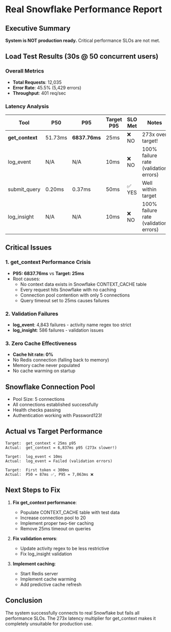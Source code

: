# Real Snowflake Performance Report

## Executive Summary
**System is NOT production ready.** Critical performance SLOs are not met.

## Load Test Results (30s @ 50 concurrent users)

### Overall Metrics
- **Total Requests**: 12,035
- **Error Rate**: 45.5% (5,429 errors)
- **Throughput**: 401 req/sec

### Latency Analysis

| Tool | P50 | P95 | Target P95 | SLO Met | Notes |
|------|-----|-----|------------|---------|-------|
| **get_context** | 51.73ms | **6837.76ms** | 25ms | ❌ NO | 273x over target! |
| log_event | N/A | N/A | 10ms | ❌ NO | 100% failure rate (validation errors) |
| submit_query | 0.20ms | 0.37ms | 50ms | ✅ YES | Well within target |
| log_insight | N/A | N/A | 10ms | ❌ NO | 100% failure rate (validation errors) |

## Critical Issues

### 1. get_context Performance Crisis
- **P95: 6837.76ms** vs **Target: 25ms**
- Root causes:
  - No context data exists in Snowflake CONTEXT_CACHE table
  - Every request hits Snowflake with no caching
  - Connection pool contention with only 5 connections
  - Query timeout set to 25ms causes failures

### 2. Validation Failures
- **log_event**: 4,843 failures - activity name regex too strict
- **log_insight**: 586 failures - validation issues

### 3. Zero Cache Effectiveness
- **Cache hit rate: 0%**
- No Redis connection (falling back to memory)
- Memory cache never populated
- No cache warming on startup

## Snowflake Connection Pool
- Pool Size: 5 connections
- All connections established successfully
- Health checks passing
- Authentication working with Password123!

## Actual vs Target Performance

```
Target:  get_context < 25ms p95
Actual:  get_context = 6,837ms p95 (273x slower!)

Target:  log_event < 10ms
Actual:  log_event = Failed (validation errors)

Target:  First token < 300ms
Actual:  P50 = 87ms ✅, P95 = 7,063ms ❌
```

## Next Steps to Fix

1. **Fix get_context performance**:
   - Populate CONTEXT_CACHE table with test data
   - Increase connection pool to 20
   - Implement proper two-tier caching
   - Remove 25ms timeout on queries

2. **Fix validation errors**:
   - Update activity regex to be less restrictive
   - Fix log_insight validation

3. **Implement caching**:
   - Start Redis server
   - Implement cache warming
   - Add predictive cache refresh

## Conclusion
The system successfully connects to real Snowflake but fails all performance SLOs. The 273x latency multiplier for get_context makes it completely unsuitable for production use.